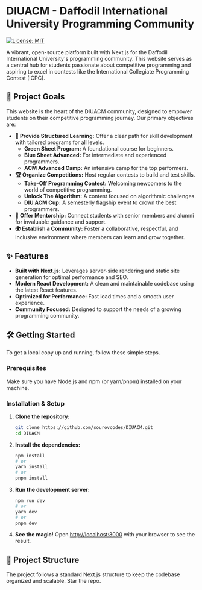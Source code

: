 # DIUACM - Daffodil International University Programming Community

[![License: MIT](https://img.shields.io/badge/License-MIT-yellow.svg)](https://opensource.org/licenses/MIT)

A vibrant, open-source platform built with Next.js for the Daffodil International University's programming community. This website serves as a central hub for students passionate about competitive programming and aspiring to excel in contests like the International Collegiate Programming Contest (ICPC).

## 🚀 Project Goals

This website is the heart of the DIUACM community, designed to empower students on their competitive programming journey. Our primary objectives are:

-   **🧠 Provide Structured Learning:** Offer a clear path for skill development with tailored programs for all levels.
    -   **Green Sheet Program:** A foundational course for beginners.
    -   **Blue Sheet Advanced:** For intermediate and experienced programmers.
    -   **ACM Advanced Camp:** An intensive camp for the top performers.
-   **🏆 Organize Competitions:** Host regular contests to build and test skills.
    -   **Take-Off Programming Contest:** Welcoming newcomers to the world of competitive programming.
    -   **Unlock The Algorithm:** A contest focused on algorithmic challenges.
    -   **DIU ACM Cup:** A semesterly flagship event to crown the best programmers.
-   **🤝 Offer Mentorship:** Connect students with senior members and alumni for invaluable guidance and support.
-   **🌍 Establish a Community:** Foster a collaborative, respectful, and inclusive environment where members can learn and grow together.

## ✨ Features

-   **Built with Next.js:** Leverages server-side rendering and static site generation for optimal performance and SEO.
-   **Modern React Development:** A clean and maintainable codebase using the latest React features.
-   **Optimized for Performance:** Fast load times and a smooth user experience.
-   **Community Focused:** Designed to support the needs of a growing programming community.

## 🛠️ Getting Started

To get a local copy up and running, follow these simple steps.

### Prerequisites

Make sure you have Node.js and npm (or yarn/pnpm) installed on your machine.

### Installation & Setup

1.  **Clone the repository:**
    ```bash
    git clone https://github.com/sourovcodes/DIUACM.git
    cd DIUACM
    ```

2.  **Install the dependencies:**
    ```bash
    npm install
    # or
    yarn install
    # or
    pnpm install
    ```

3.  **Run the development server:**
    ```bash
    npm run dev
    # or
    yarn dev
    # or
    pnpm dev
    ```

4.  **See the magic!**
    Open [http://localhost:3000](http://localhost:3000) with your browser to see the result.

## 📂 Project Structure

The project follows a standard Next.js structure to keep the codebase organized and scalable. Star the repo.